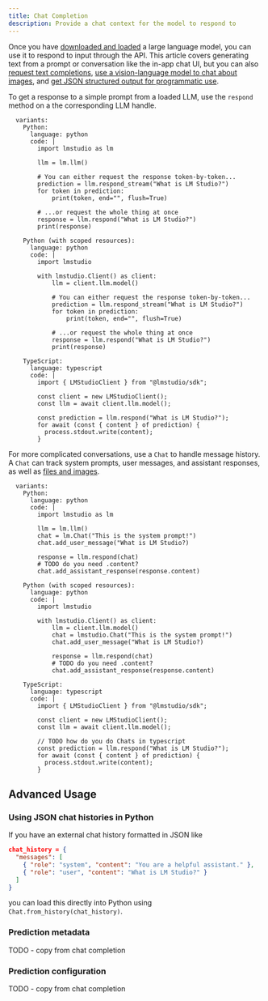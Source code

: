 ```yaml
---
title: Chat Completion
description: Provide a chat context for the model to respond to
---
```


Once you have [downloaded and loaded](/docs/1_basics/index) a large language model,
you can use it to respond to input through the API. This article covers generating text
from a prompt or conversation like the in-app chat UI, but you can also
[request text completions](/docs/5_api/2_sdk/completion),
[use a vision-language model to chat about images](/docs/5_api/2_sdk/image-input), and
[get JSON structured output for programmatic use](/docs/5_api/2_sdk/structured-response).

To get a response to a simple prompt from a loaded LLM, use
the `respond` method on a the corresponding LLM handle.

```lms_code_snippet
  variants:
    Python:
      language: python
      code: |
        import lmstudio as lm

        llm = lm.llm()

        # You can either request the response token-by-token...
        prediction = llm.respond_stream("What is LM Studio?")
        for token in prediction:
            print(token, end="", flush=True)

        # ...or request the whole thing at once
        response = llm.respond("What is LM Studio?")
        print(response)

    Python (with scoped resources):
      language: python
      code: |
        import lmstudio

        with lmstudio.Client() as client:
            llm = client.llm.model()

            # You can either request the response token-by-token...
            prediction = llm.respond_stream("What is LM Studio?")
            for token in prediction:
                print(token, end="", flush=True)

            # ...or request the whole thing at once
            response = llm.respond("What is LM Studio?")
            print(response)

    TypeScript:
      language: typescript
      code: |
        import { LMStudioClient } from "@lmstudio/sdk";

        const client = new LMStudioClient();
        const llm = await client.llm.model();

        const prediction = llm.respond("What is LM Studio?");
        for await (const { content } of prediction) {
          process.stdout.write(content);
        }
```

For more complicated conversations, use a `Chat` to handle message history.
A `Chat` can track system prompts, user messages, and assistant responses, as well as [files and images](/docs/5_api/2_sdk/image-input).

```lms_code_snippet
  variants:
    Python:
      language: python
      code: |
        import lmstudio as lm

        llm = lm.llm()
        chat = lm.Chat("This is the system prompt!")
        chat.add_user_message("What is LM Studio?)

        response = llm.respond(chat)
        # TODO do you need .content?
        chat.add_assistant_response(response.content)

    Python (with scoped resources):
      language: python
      code: |
        import lmstudio

        with lmstudio.Client() as client:
            llm = client.llm.model()
            chat = lmstudio.Chat("This is the system prompt!")
            chat.add_user_message("What is LM Studio?)

            response = llm.respond(chat)
            # TODO do you need .content?
            chat.add_assistant_response(response.content)

    TypeScript:
      language: typescript
      code: |
        import { LMStudioClient } from "@lmstudio/sdk";

        const client = new LMStudioClient();
        const llm = await client.llm.model();

        // TODO how do you do Chats in typescript
        const prediction = llm.respond("What is LM Studio?");
        for await (const { content } of prediction) {
          process.stdout.write(content);
        }
```

## Advanced Usage

### Using JSON chat histories in Python

If you have an external chat history formatted in JSON like

```json
chat_history = {
  "messages": [
    { "role": "system", "content": "You are a helpful assistant." },
    { "role": "user", "content": "What is LM Studio?" }
  ]
}
```

you can load this directly into Python using `Chat.from_history(chat_history)`.

### Prediction metadata

TODO - copy from chat completion

### Prediction configuration

TODO - copy from chat completion
